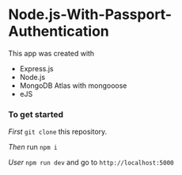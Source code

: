 # Node.js-With-Passport-Authentication

This app was created with
* Express.js
* Node.js
* MongoDB Atlas with mongooose
* eJS

### To get started

*First* `git clone` this repository.

*Then* run `npm i`

*User* `npm run dev` and go to `http://localhost:5000`
